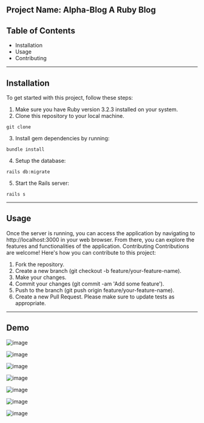 
Project Name: Alpha-Blog
A Ruby Blog
------------------------------------------------------
Table of Contents
-----------------------------------------------
-	Installation
-	Usage
-	Contributing

-------------------------------------------------------
Installation
-------------------------------------
To get started with this project, follow these steps:
1.	Make sure you have Ruby version 3.2.3 installed on your system.
2.	Clone this repository to your local machine.
```
git clone 
```
3.	Install gem dependencies by running:
```
bundle install 
```
4.	Setup the database:
```
rails db:migrate
```
5.	Start the Rails server:
```
rails s
```
----------------------------------------------------
Usage
-------------------------------------------------
Once the server is running, you can access the application by navigating to http://localhost:3000 in your web browser. From there, you can explore the features and functionalities of the application.
Contributing
Contributions are welcome! Here's how you can contribute to this project:
1.	Fork the repository.
2.	Create a new branch (git checkout -b feature/your-feature-name).
3.	Make your changes.
4.	Commit your changes (git commit -am 'Add some feature').
5.	Push to the branch (git push origin feature/your-feature-name).
6.	Create a new Pull Request.
Please make sure to update tests as appropriate.

---------------------------------------------

Demo
-----------------------------------------------
![image](https://github.com/BinhNguyenDang/alpha-blog/assets/146049423/100209ac-5bb6-4127-8b3c-15a756522e7b)

![image](https://github.com/BinhNguyenDang/alpha-blog/assets/146049423/3832c14c-52c4-4a23-b7b1-58521dfe4f97)

![image](https://github.com/BinhNguyenDang/alpha-blog/assets/146049423/0e137cb4-e9dc-456f-8ee7-05738d00b120)

![image](https://github.com/BinhNguyenDang/alpha-blog/assets/146049423/b61c87ed-ab50-4180-b915-d969291a2aa7)

![image](https://github.com/BinhNguyenDang/alpha-blog/assets/146049423/0b08bcb0-0630-4f62-8563-7df6ed8e7055)

![image](https://github.com/BinhNguyenDang/alpha-blog/assets/146049423/c5ba30a2-082b-496c-ae48-f04d1154c7fd)

![image](https://github.com/BinhNguyenDang/alpha-blog/assets/146049423/e39b322e-b6e1-445b-8347-fd9d43841fb5)
